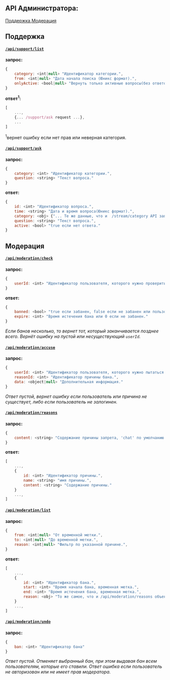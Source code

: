 API Администратора:
------------------
[Поддержка](#Поддержка),[Модерация](#Модерация)

## Поддержка

#### [`/api/support/list`](http://funstream.tv/api/support/list)
**запрос:**
```js
{
    category: <int|null> "Идентификатор категории.",
    from: <int|null> "Дата начала поиска (Юникс формат).",
    onlyActive: <bool|null> "Вернуть только активные вопросы(без ответов), true по умолчанию."
}
```
**ответ<sup>1</sup>:**
```js
[
    ...,
    {... /support/ask request ...},
    ...
]
```
<sup>1</sup>вернет ошибку если нет прав или неверная категория.

#### [`/api/support/ask`](http://funstream.tv/api/support/ask)
**запрос:**
```js
{
    category: <int> "Идентификатор категории.",
    question: <string> "Текст вопроса."
}
```
**ответ:**
```js
{
    id: <int> "Идентификатор вопроса.",
    time: <string> "Дата и время вопроса(Юникс формат).",
    category: <obj> {"... Те же данные, что и  /stream/category API запрос, без опций..."},
    question: <string> "Текст вопроса.",
    active: <bool> "true если нет ответа."
}
```

## Модерация

#### [`/api/moderation/check`](http://funstream.tv/api/moderation/check)
**запрос:**
```js
{
    userId: <int> "Идентификатор пользователя, которого нужно проверить."
}
```
**ответ:**
```js
{
    banned: <bool> "true если забанен, false если не забанен или пользователь не существует.",
    expire: <int> "Время истечения бана или 0 если не забанен."
}
```
*Если банов несколько, то вернет тот, который заканчивается позднее всего. Вернёт ошибку на пустой или 
несуществующий `userId`.*

#### [`/api/moderation/accuse`](http://funstream.tv/api/moderation/accuse)
**запрос:**
```js
{
    userId: <int> "Идентификатор пользователя, которого нужно пытаться забанить.",
    reasonId: <int> "Идентификатор причины бана.",
    data: <object|null> "Дополнительная информация."
}
```
*Ответ пустой, вернет ошибку если пользователь или причина не существует, либо если пользователь не залогинен.*

#### [`/api/moderation/reasons`](http://funstream.tv/api/moderation/reasons)
**запрос:**
```js
{
    content: <string> "Содержание причины запрета, 'chat' по умолчанию."
}
```
 
**ответ:**
```js
[
    ...,
    {
        id: <int> "Идентификатор причины.",
        name: <string> "имя причины.",
        content: <string> "Содержание причины."
    }
    ...,
]
```

#### [`/api/moderation/list`](http://funstream.tv/api/moderation/list)
**запрос:**
```js
{
    from: <int|null> "От временной метки.",
    to: <int|null> "До временной метки.",
    reason: <int|null> "Фильтр по указанной причине.",
}
```
**ответ:**
```js
[
    ...,
    {
        id: <int> "Идентификатор бана.",
        start: <int> "Время начала бана, временная метка.",
        end: <int> "Время истечения бана, временная метка.",
        reason: <obj> "То же самое, что и /api/moderation/reasons объект"
    }
    ...,
]
```
 
#### [`/api/moderation/undo`](http://funstream.tv/api/moderation/undo)
**запрос:**
```js
{
    ban: <int> "Идентификатор бана"
}
```
*Ответ пустой.*
*Отменяет выбранный бан, при этом выдавая бан всем пользователям, которые его ставили.*
*Ответ ошибка если пользователь не авторизован или не имеет прав модератора.*
